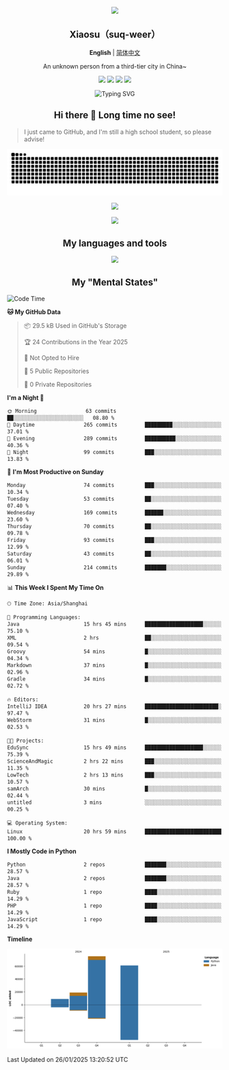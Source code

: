 <p align="center"><img src="https://avatars.githubusercontent.com/u/73773879?v=4" width="200px" /></p>
<h2 align=center>Xiaosu（suq-weer）</h2>

<p align=center><b>English</b> | <a href="https://github.com/suq-weer/suq-weer/blob/main/README_zh.md/">简体中文</a></p>

<p align=center>An unknown person from a third-tier city in China~</p>

<p align="center">
<a href="https://xiaosuoaa.top"><img src="https://img.shields.io/badge/Blog-Click_here-blue?style=for-the-badge" /></a>
<img src="https://img.shields.io/badge/Love-Minecraft-green?style=for-the-badge" />
<img src="https://img.shields.io/badge/Now_study-On_school-red?style=for-the-badge">
<img src="https://komarev.com/ghpvc/?username=suq-weer&color=4a92cb&style=for-the-badge">
</p>

<p align="center"><img src="https://readme-typing-svg.demolab.com?font=ZCOOL+KuaiLe&size=23&duration=3000&pause=1000&color=4A92CB&center=true&repeat=true&random=true&width=435&lines=Hi+bro!+Nice+to+meet+you!;%E5%BF%BD%E5%A6%82%E4%B8%80%E5%A4%9C%E6%98%A5%E9%A3%8E%E6%9D%A5%EF%BC%8C%E5%8D%83%E6%A0%91%E4%B8%87%E6%A0%91%E6%A2%A8%E8%8A%B1%E5%BC%80%E3%80%82;Hi%EF%BC%81%E5%88%AB%E6%9D%A5%E6%97%A0%E6%81%99%E5%95%8A%EF%BC%81;%E8%90%BD%E9%9C%9E%E4%B8%8E%E5%AD%A4%E9%B9%9C%E9%BD%90%E9%A3%9E%EF%BC%8C%E7%A7%8B%E6%B0%B4%E5%85%B1%E9%95%BF%E5%A4%A9%E4%B8%80%E8%89%B2%E3%80%82;%E5%90%9B%E4%B8%8D%E8%A7%81%EF%BC%8C%E9%BB%84%E6%B2%B3%E4%B9%8B%E6%B0%B4%E5%A4%A9%E4%B8%8A%E6%9D%A5%EF%BC%8C%E5%A5%94%E6%B5%81%E5%88%B0%E6%B5%B7%E4%B8%8D%E5%A4%8D%E5%9B%9E%E3%80%82;%E5%90%9B%E4%B8%8D%E8%A7%81%EF%BC%8C%E9%AB%98%E5%A0%82%E6%98%8E%E9%95%9C%E6%82%B2%E7%99%BD%E5%8F%91%EF%BC%8C%E6%9C%9D%E5%A6%82%E9%9D%92%E4%B8%9D%E6%9A%AE%E6%88%90%E9%9B%AA%E3%80%82;The+Cake+is+a+lie.;%E4%BD%A0%E5%A5%BD%EF%BC%81%E4%B8%96%E7%95%8C%EF%BC%81;Do+you+play+Minecraft%3F" alt="Typing SVG" /></p>

<h2 align=center>Hi there 👋 Long time no see!</h2>

> I just came to GitHub, and I'm still a high school student, so please advise!

<picture>
  <source media="(prefers-color-scheme: dark)" srcset="https://raw.githubusercontent.com/suq-weer/suq-weer/output/github-snake-dark.svg">
  <source media="(prefers-color-scheme: light)" srcset="https://raw.githubusercontent.com/suq-weer/suq-weer/output/github-snake.svg">
  <img alt="github contribution grid snake animation" src="https://raw.githubusercontent.com/suq-weer/suq-weer/output/github-snake.svg">
</picture>

<p align="center"><img src="https://github-readme-stats.vercel.app/api?username=suq-weer&show_icons=true&theme=catppuccin_mocha" /></p>

<p align="center"><img src="https://streak-stats.demolab.com/?user=suq-weer&theme=catppuccin-mocha" /></p>

<h2 align=center>My languages and tools</h2>

<p align="center"><img src="https://skillicons.dev/icons?theme=dark&perline=9&i=anaconda,cpp,cloudflare,css,git,gradle,godot,html,htmx,idea,java,js,latex,linux,mysql,neovim,nginx,nodejs,npm,php,py,pycharm,qt,sqlite,ts,vim,vscode,vue,windows,wordpress,visualstudio,arch,github,powershell,md,githubactions,/" /></p>

<h2 align=center>My "Mental States"</h2>

<!--START_SECTION:waka-->
![Code Time](http://img.shields.io/badge/Code%20Time-136%20hrs%2043%20mins-blue)

**🐱 My GitHub Data** 

> 📦 29.5 kB Used in GitHub's Storage 
 > 
> 🏆 24 Contributions in the Year 2025
 > 
> 🚫 Not Opted to Hire
 > 
> 📜 5 Public Repositories 
 > 
> 🔑 0 Private Repositories 
 > 
**I'm a Night 🦉** 

```text
🌞 Morning                63 commits          ██░░░░░░░░░░░░░░░░░░░░░░░   08.80 % 
🌆 Daytime                265 commits         █████████░░░░░░░░░░░░░░░░   37.01 % 
🌃 Evening                289 commits         ██████████░░░░░░░░░░░░░░░   40.36 % 
🌙 Night                  99 commits          ███░░░░░░░░░░░░░░░░░░░░░░   13.83 % 
```
📅 **I'm Most Productive on Sunday** 

```text
Monday                   74 commits          ███░░░░░░░░░░░░░░░░░░░░░░   10.34 % 
Tuesday                  53 commits          ██░░░░░░░░░░░░░░░░░░░░░░░   07.40 % 
Wednesday                169 commits         ██████░░░░░░░░░░░░░░░░░░░   23.60 % 
Thursday                 70 commits          ██░░░░░░░░░░░░░░░░░░░░░░░   09.78 % 
Friday                   93 commits          ███░░░░░░░░░░░░░░░░░░░░░░   12.99 % 
Saturday                 43 commits          ██░░░░░░░░░░░░░░░░░░░░░░░   06.01 % 
Sunday                   214 commits         ███████░░░░░░░░░░░░░░░░░░   29.89 % 
```


📊 **This Week I Spent My Time On** 

```text
🕑︎ Time Zone: Asia/Shanghai

💬 Programming Languages: 
Java                     15 hrs 45 mins      ███████████████████░░░░░░   75.10 % 
XML                      2 hrs               ██░░░░░░░░░░░░░░░░░░░░░░░   09.54 % 
Groovy                   54 mins             █░░░░░░░░░░░░░░░░░░░░░░░░   04.34 % 
Markdown                 37 mins             █░░░░░░░░░░░░░░░░░░░░░░░░   02.96 % 
Gradle                   34 mins             █░░░░░░░░░░░░░░░░░░░░░░░░   02.72 % 

🔥 Editors: 
IntelliJ IDEA            20 hrs 27 mins      ████████████████████████░   97.47 % 
WebStorm                 31 mins             █░░░░░░░░░░░░░░░░░░░░░░░░   02.53 % 

🐱‍💻 Projects: 
EduSync                  15 hrs 49 mins      ███████████████████░░░░░░   75.39 % 
ScienceAndMagic          2 hrs 22 mins       ███░░░░░░░░░░░░░░░░░░░░░░   11.35 % 
LowTech                  2 hrs 13 mins       ███░░░░░░░░░░░░░░░░░░░░░░   10.57 % 
samArch                  30 mins             █░░░░░░░░░░░░░░░░░░░░░░░░   02.44 % 
untitled                 3 mins              ░░░░░░░░░░░░░░░░░░░░░░░░░   00.25 % 

💻 Operating System: 
Linux                    20 hrs 59 mins      █████████████████████████   100.00 % 
```

**I Mostly Code in Python** 

```text
Python                   2 repos             ███████░░░░░░░░░░░░░░░░░░   28.57 % 
Java                     2 repos             ███████░░░░░░░░░░░░░░░░░░   28.57 % 
Ruby                     1 repo              ████░░░░░░░░░░░░░░░░░░░░░   14.29 % 
PHP                      1 repo              ████░░░░░░░░░░░░░░░░░░░░░   14.29 % 
JavaScript               1 repo              ████░░░░░░░░░░░░░░░░░░░░░   14.29 % 
```



**Timeline**

![Lines of Code chart](https://raw.githubusercontent.com/suq-weer/suq-weer/main/assets/bar_graph.png)


 Last Updated on 26/01/2025 13:20:52 UTC
<!--END_SECTION:waka-->
